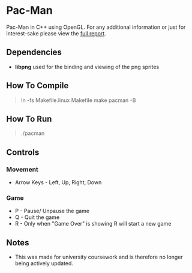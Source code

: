 # Pac-Man
Pac-Man in C++ using OpenGL. For any additional information or just for interest-sake please view the [full report](https://github.com/tkilminster/pacman/blob/master/pacman_report.pdf "View Report").

## Dependencies
* **libpng** used for the binding and viewing of the png sprites

## How To Compile
> ln -fs Makefile.linux Makefile
> make pacman -B

## How To Run
> ./pacman

## Controls
### Movement
* Arrow Keys - Left, Up, Right, Down

### Game
* P - Pause/ Unpause the game
* Q - Quit the game
* R - Only when "Game Over" is showing R will start a new game

## Notes
* This was made for university coursework and is therefore no longer being actively updated.
